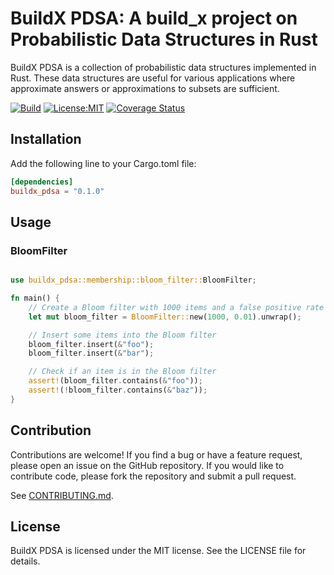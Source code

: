 # BuildX PDSA: A build_x project on Probabilistic Data Structures in Rust

BuildX PDSA is a collection of probabilistic data structures implemented in Rust. These data structures are useful for various applications where approximate answers or approximations to subsets are sufficient.

[![Build](https://github.com/arunma/buildx_pdsa/actions/workflows/rust.yml/badge.svg)](https://github.com/arunma/buildx_pdsa/actions/workflows/rust.yml)
[![License:MIT](https://img.shields.io/badge/License-MIT-yellow.svg)](https://opensource.org/licenses/MIT)
[![Coverage Status](https://coveralls.io/repos/github/arunma/buildx_pdsa/badge.svg?branch=main)](https://coveralls.io/github/arunma/buildx_pdsa?branch=main)



## Installation

Add the following line to your Cargo.toml file:

```toml
[dependencies]
buildx_pdsa = "0.1.0"
```
## Usage 

### BloomFilter

```rust

use buildx_pdsa::membership::bloom_filter::BloomFilter;

fn main() {
    // Create a Bloom filter with 1000 items and a false positive rate of 1%
    let mut bloom_filter = BloomFilter::new(1000, 0.01).unwrap();

    // Insert some items into the Bloom filter
    bloom_filter.insert(&"foo");
    bloom_filter.insert(&"bar");

    // Check if an item is in the Bloom filter
    assert!(bloom_filter.contains(&"foo"));
    assert!(!bloom_filter.contains(&"baz"));
}
```

## Contribution
Contributions are welcome! If you find a bug or have a feature request, please open an issue on the GitHub repository. If you would like to contribute code, please fork the repository and submit a pull request.

See [CONTRIBUTING.md](CONTRIBUTING.md).


## License

BuildX PDSA is licensed under the MIT license. See the LICENSE file for details.



